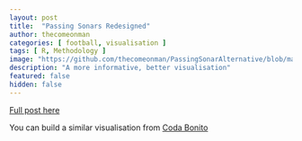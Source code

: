 ```yaml
---
layout: post
title:  "Passing Sonars Redesigned"
author: thecomeonman
categories: [ football, visualisation ]
tags: [ R, Methodology ]
image: "https://github.com/thecomeonman/PassingSonarAlternative/blob/master/69334.217/plotOverallSonar.png"
description: "A more informative, better visualisation"
featured: false
hidden: false
---
```


[Full post here](https://github.com/thecomeonman/PassingSonarAlternative)

You can build a similar visualisation from [Coda Bonito](https://github.com/thecomeonman/CodaBonito)